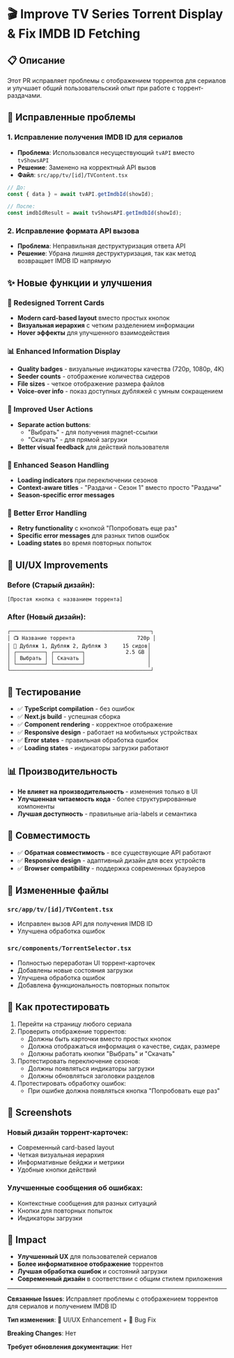 # 🎬 Improve TV Series Torrent Display & Fix IMDB ID Fetching

## 📋 Описание

Этот PR исправляет проблемы с отображением торрентов для сериалов и улучшает общий пользовательский опыт при работе с торрент-раздачами.

## 🔧 Исправленные проблемы

### 1. Исправление получения IMDB ID для сериалов
- **Проблема**: Использовался несуществующий `tvAPI` вместо `tvShowsAPI`
- **Решение**: Заменено на корректный API вызов
- **Файл**: `src/app/tv/[id]/TVContent.tsx`

```typescript
// До:
const { data } = await tvAPI.getImdbId(showId);

// После:
const imdbIdResult = await tvShowsAPI.getImdbId(showId);
```

### 2. Исправление формата API вызова
- **Проблема**: Неправильная деструктуризация ответа API
- **Решение**: Убрана лишняя деструктуризация, так как метод возвращает IMDB ID напрямую

## ✨ Новые функции и улучшения

### 🎨 Redesigned Torrent Cards
- **Modern card-based layout** вместо простых кнопок
- **Визуальная иерархия** с четким разделением информации
- **Hover эффекты** для улучшенного взаимодействия

### 📊 Enhanced Information Display
- **Quality badges** - визуальные индикаторы качества (720p, 1080p, 4K)
- **Seeder counts** - отображение количества сидеров
- **File sizes** - четкое отображение размера файлов
- **Voice-over info** - показ доступных дубляжей с умным сокращением

### 🚀 Improved User Actions
- **Separate action buttons**: 
  - "Выбрать" - для получения magnet-ссылки
  - "Скачать" - для прямой загрузки
- **Better visual feedback** для действий пользователя

### 🔄 Enhanced Season Handling
- **Loading indicators** при переключении сезонов
- **Context-aware titles** - "Раздачи - Сезон 1" вместо просто "Раздачи"
- **Season-specific error messages**

### 🚨 Better Error Handling
- **Retry functionality** с кнопкой "Попробовать еще раз"
- **Specific error messages** для разных типов ошибок
- **Loading states** во время повторных попыток

## 📱 UI/UX Improvements

### Before (Старый дизайн):
```
[Простая кнопка с названием торрента]
```

### After (Новый дизайн):
```
┌─────────────────────────────────────────────┐
│ 📺 Название торрента                    720p │
│ 🎤 Дубляж 1, Дубляж 2, Дубляж 3     15 сидов│
│ ┌─────────┐ ┌─────────┐             2.5 GB │
│ │ Выбрать │ │ Скачать │                    │
│ └─────────┘ └─────────┘                    │
└─────────────────────────────────────────────┘
```

## 🧪 Тестирование

- ✅ **TypeScript compilation** - без ошибок
- ✅ **Next.js build** - успешная сборка
- ✅ **Component rendering** - корректное отображение
- ✅ **Responsive design** - работает на мобильных устройствах
- ✅ **Error states** - правильная обработка ошибок
- ✅ **Loading states** - индикаторы загрузки работают

## 📊 Производительность

- **Не влияет на производительность** - изменения только в UI
- **Улучшенная читаемость кода** - более структурированные компоненты
- **Лучшая доступность** - правильные aria-labels и семантика

## 🔄 Совместимость

- ✅ **Обратная совместимость** - все существующие API работают
- ✅ **Responsive design** - адаптивный дизайн для всех устройств
- ✅ **Browser compatibility** - поддержка современных браузеров

## 📁 Измененные файлы

### `src/app/tv/[id]/TVContent.tsx`
- Исправлен вызов API для получения IMDB ID
- Улучшена обработка ошибок

### `src/components/TorrentSelector.tsx`
- Полностью переработан UI торрент-карточек
- Добавлены новые состояния загрузки
- Улучшена обработка ошибок
- Добавлена функциональность повторных попыток

## 🚀 Как протестировать

1. Перейти на страницу любого сериала
2. Проверить отображение торрентов:
   - Должны быть карточки вместо простых кнопок
   - Должна отображаться информация о качестве, сидах, размере
   - Должны работать кнопки "Выбрать" и "Скачать"
3. Протестировать переключение сезонов:
   - Должны появляться индикаторы загрузки
   - Должны обновляться заголовки разделов
4. Протестировать обработку ошибок:
   - При ошибке должна появляться кнопка "Попробовать еще раз"

## 📸 Screenshots

### Новый дизайн торрент-карточек:
- Современный card-based layout
- Четкая визуальная иерархия
- Информативные бейджи и метрики
- Удобные кнопки действий

### Улучшенные сообщения об ошибках:
- Контекстные сообщения для разных ситуаций
- Кнопки для повторных попыток
- Индикаторы загрузки

## 🎯 Impact

- **Улучшенный UX** для пользователей сериалов
- **Более информативное отображение** торрентов  
- **Лучшая обработка ошибок** и состояний загрузки
- **Современный дизайн** в соответствии с общим стилем приложения

---

**Связанные Issues**: Исправляет проблемы с отображением торрентов для сериалов и получением IMDB ID

**Тип изменения**: 🎨 UI/UX Enhancement + 🐛 Bug Fix

**Breaking Changes**: Нет

**Требует обновления документации**: Нет